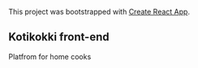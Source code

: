 This project was bootstrapped with [Create React App](https://github.com/facebook/create-react-app).

## Kotikokki front-end
Platfrom for home cooks

